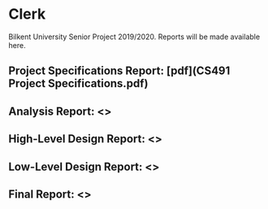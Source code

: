 # Clerk

Bilkent University Senior Project 2019/2020. Reports will be made available here.

## Project Specifications Report:  [pdf](CS491 Project Specifications.pdf)

## Analysis Report: <>

## High-Level Design Report: <>

## Low-Level Design Report: <>

## Final Report: <>
